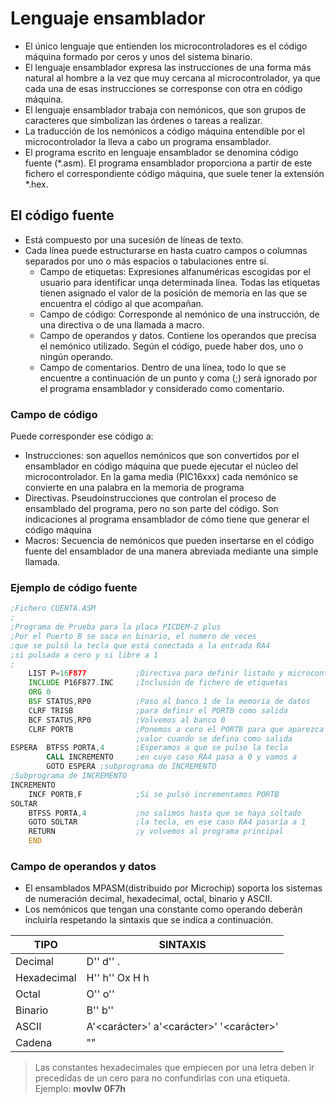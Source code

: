 # Lenguaje ensamblador

- El único lenguaje que entienden los microcontroladores es el código máquina formado por ceros y unos del sistema binario.
- El lenguaje ensamblador expresa las instrucciones de una forma más natural al hombre a la vez que muy cercana al microcontrolador, ya que cada una de esas instrucciones se corresponse con otra en código máquina.
- El lenguaje ensamblador trabaja con nemónicos, que son grupos de caracteres que simbolizan las órdenes o tareas a realizar.
- La traducción de los nemónicos a código máquina entendible por el microcontrolador la lleva a cabo un programa ensamblador.
- El programa escrito en lenguaje ensamblador se denomina código fuente (\*.asm). El programa ensamblador proporciona a partir de este fichero el correspondiente código máquina, que suele tener la extensión \*.hex.

## El código fuente

- Está compuesto por una sucesión de líneas de texto.
- Cada línea puede estructurarse en hasta cuatro campos o columnas separados por uno o más espacios o tabulaciones entre sí.
  - Campo de etiquetas: Expresiones alfanuméricas escogidas por el usuario para identificar unqa determinada línea. Todas las etiquetas tienen asignado el valor de la posición de memoria en las que se encuentra el código al que acompañan.
  - Campo de código: Corresponde al nemónico de una instrucción, de una directiva o de una llamada a macro.
  - Campo de operandos y datos. Contiene los operandos que precisa el nemónico utilizado. Según el código, puede haber dos, uno o ningún operando.
  - Campo de comentarios. Dentro de una línea, todo lo que se encuentre a continuación de un punto y coma (;) será ignorado por el programa ensamblador y considerado como comentario.

### Campo de código

Puede corresponder ese código a:

- Instrucciones: son aquellos nemónicos que son convertidos por el ensamblador en código máquina que puede ejecutar el núcleo del microcontrolador. En la gama media (PIC16xxx) cada nemónico se convierte en una palabra en la memoria de programa
- Directivas. Pseudoinstrucciones que controlan el proceso de ensamblado del programa, pero no son parte del código. Son indicaciones al programa ensamblador de cómo tiene que generar el código máquina
- Macros: Secuencia de nemónicos que pueden insertarse en el código fuente del ensamblador de una manera abreviada mediante una simple llamada.

### Ejemplo de código fuente

```asm
;Fichero CUENTA.ASM
;
;Programa de Prueba para la placa PICDEM-2 plus
;Por el Puerto B se saca en binario, el numero de veces
;que se pulsó la tecla que está conectada a la entrada RA4
;si pulsada a cero y si libre a 1
;
    LIST P=16F877           ;Directiva para definir listado y microcontrolador
    INCLUDE P16F877.INC     ;Inclusión de fichero de etiquetas
    ORG 0
    BSF STATUS,RP0          ;Paso al banco 1 de la memoria de datos
    CLRF TRISB              ;para definir el PORTB como salida
    BCF STATUS,RP0          ;Volvemos al banco 0
    CLRF PORTB              ;Ponemos a cero el PORTB para que aparezca ese
                            ;valor cuando se defina como salida
ESPERA  BTFSS PORTA,4       ;Esperamos a que se pulse la tecla
        CALL INCREMENTO     ;en cuyo caso RA4 pasa a 0 y vamos a
        GOTO ESPERA ;subprograma de INCREMENTO
;Subprograma de INCREMENTO
INCREMENTO
    INCF PORTB,F            ;Si se pulsó incrementamos PORTB
SOLTAR
    BTFSS PORTA,4           ;no salimos hasta que se haya soltado
    GOTO SOLTAR             ;la tecla, en ese caso RA4 pasaría a 1
    RETURN                  ;y volvemos al programa principal
    END
```

### Campo de operandos y datos

- El ensamblados MPASM(distribuido por Microchip) soporta los sistemas de numeración decimal, hexadecimal, octal, binario y ASCII.
- Los nemónicos que tengan una constante como operando deberán incluirla respetando la sintaxis que se indica a continuación.

| TIPO        | SINTAXIS                                          |
| ----------- | ------------------------------------------------- |
| Decimal     | D'<valor>' d'<valor>' .<valor>                    |
| Hexadecimal | H'<valor>' h'<valor>' Ox<valor> <valor>H <valor>h |
| Octal       | O'<valor>' o'<valor>'                             |
| Binario     | B'<valor>' b'<valor>'                             |
| ASCII       | A'<carácter>' a'<carácter>' '<carácter>'          |
| Cadena      | "<cadena>"                                        |

> Las constantes hexadecimales que empiecen por una letra deben ir precedidas de un cero para no confundirlas con una etiqueta. Ejemplo: **movlw** **0F7h**
